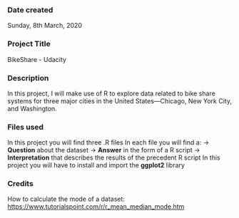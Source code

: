 ### Date created
Sunday, 8th March, 2020

### Project Title
BikeShare - Udacity

### Description
In this project, I will make use of R to explore data related to bike share systems for three major cities in the United States—Chicago, New York City, and Washington.

### Files used
In this project you will find three .R files 
In each file you will find a:
-> **Question** about the dataset
-> **Answer** in the form of a R script
-> **Interpretation** that describes the results of the precedent R script
In this project you will have to install and import the **ggplot2** library

### Credits
How to calculate the mode of a dataset: https://www.tutorialspoint.com/r/r_mean_median_mode.htm